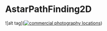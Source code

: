 # AstarPathFinding2D
![alt tag](<a href="http://www.freeimagehosting.net/commercial-photography/"><img src="http://i.imgur.com/fObdwgm.png" alt="commercial photography locations"></a>)
